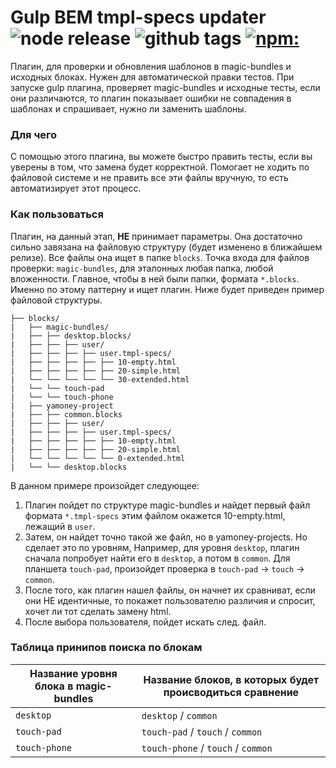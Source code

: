 # Gulp BEM tmpl-specs updater ![node release](https://img.shields.io/github/release/MadMed677/gulp-bem-tmpl-specs-updater.svg?style=flat-square) ![github tags](https://img.shields.io/github/tag/MadMed677/gulp-bem-tmpl-specs-updater.svg?style=flat-square) [![npm:](https://img.shields.io/npm/v/gulp-bem-tmpl-specs-updater.svg?style=flat-square)](https://www.npmjs.com/packages/chai)

Плагин, для проверки и обновления шаблонов в magic-bundles и исходных блоках. Нужен для автоматической правки тестов.
При запуске gulp плагина, проверяет magic-bundles и исходные тесты, если они различаются, то
плагин показывает ошибки не совпадения в шаблонах и спрашивает, нужно ли заменить шаблоны.

### Для чего

С помощью этого плагина, вы можете быстро править тесты, если вы уверены в том, что замена будет корректной.
Помогает не ходить по файловой системе и не править все эти файлы вручную, то есть автоматизирует этот процесс.

### Как пользоваться

Плагин, на данный этап, **НЕ** принимает параметры. Она достаточно сильно завязана на файловую структуру
(будет изменено в ближайшем релизе). Все файлы она ищет в папке `blocks`. Точка входа для файлов проверки:
`magic-bundles`, для эталонных любая папка, любой вложенности. Главное, чтобы в ней были папки, формата `*.blocks`.
Именно по этому паттерну и ищет плагин. Ниже будет приведен пример файловой структуры.

```
├── blocks/
|   ├── magic-bundles/
|   ├── ├── desktop.blocks/
|   ├── ├── ├── user/
|   ├── ├── ├── ├── user.tmpl-specs/
|   ├── ├── ├── ├── ├── 10-empty.html
|   ├── ├── ├── ├── ├── 20-simple.html
|   └── └── └── └── └── 30-extended.html
|   └── └── touch-pad
|   └── └── touch-phone
|   ├── yamoney-project
|   ├── ├── common.blocks
|   ├── ├── ├── user/
|   ├── ├── ├── ├── user.tmpl-specs/
|   ├── ├── ├── ├── ├── 10-empty.html
|   ├── ├── ├── ├── ├── 20-simple.html
|   └── └── └── └── └── 0-extended.html
|   └── └── desktop.blocks
```

В данном примере произойдет следующее:

1. Плагин пойдет по структуре magic-bundles и найдет первый файл формата `*.tmpl-specs`
этим файлом окажется 10-empty.html, лежащий в `user`.
2. Затем, он найдет точно такой же файл, но в yamoney-projects. Но сделает это по уровням,
Например, для уровня `desktop`, плагин сначала попробует найти его в `desktop`, а потом в `common`.
Для планшета `touch-pad`, произойдет проверка в `touch-pad` -> `touch` -> `common`.
3. После того, как плагин нашел файлы, он начнет их сравниват, если они НЕ идентичные, то
покажет пользователю различия и спросит, хочет ли тот сделать замену html.
4. После выбора пользователя, пойдет искать след. файл.


### Таблица принипов поиска по блокам

| Название уровня блока в magic-bundles | Название блоков, в которых будет происводиться сравнение |
| ------------------------------------- | ---------------------------------------- |
| `desktop`     | `desktop` / `common`  |
| `touch-pad`   | `touch-pad` / `touch` / `common` |
| `touch-phone` | `touch-phone` / `touch` / `common` |

